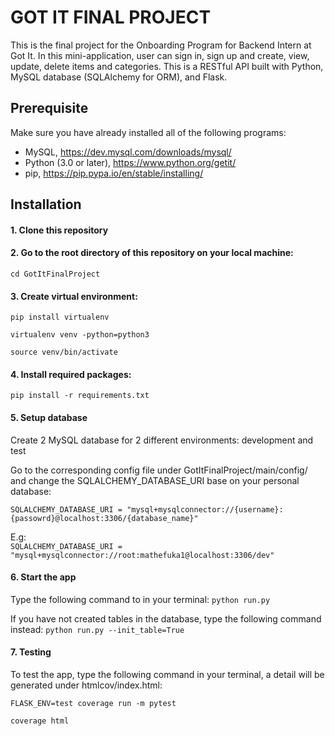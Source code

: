 # **GOT IT FINAL PROJECT**

This is the final project for the Onboarding Program for Backend Intern 
at Got It. In this mini-application, user can sign in, sign up and 
create, view, update, delete items and categories. This is a RESTful API 
built with Python, MySQL database (SQLAlchemy for ORM), and Flask.



## Prerequisite

Make sure you have already installed all of the following programs:
+ MySQL, https://dev.mysql.com/downloads/mysql/
+ Python (3.0 or later), https://www.python.org/getit/
+ pip, https://pip.pypa.io/en/stable/installing/

## Installation
#### 1. Clone this repository
#### 2. Go to the root directory of this repository on your local machine:
`cd GotItFinalProject`
   
#### 3. Create virtual environment:

   `pip install virtualenv`
   
   `virtualenv venv -python=python3`

   `source venv/bin/activate`

#### 4. Install required packages:
   
   `pip install -r requirements.txt`

#### 5. Setup database

Create 2 MySQL database for 2 different environments: development and test

Go to the corresponding config file under GotItFinalProject/main/config/ and
change the SQLALCHEMY_DATABASE_URI base on your personal database:

   `SQLALCHEMY_DATABASE_URI = "mysql+mysqlconnector://{username}:{passowrd}@localhost:3306/{database_name}"`

E.g:    
`SQLALCHEMY_DATABASE_URI = "mysql+mysqlconnector://root:mathefuka1@localhost:3306/dev"`

#### 6. Start the app

Type the following command to in your terminal:
`python run.py`

If you have not created tables in the database, type the following 
command instead:
`python run.py --init_table=True`

#### 7. Testing

To test the app, type the following command in your terminal, a detail 
will be generated under htmlcov/index.html:

`FLASK_ENV=test coverage run -m pytest`

`coverage html`




